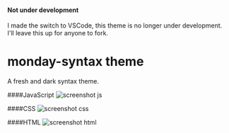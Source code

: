 #### Not under development
I made the switch to VSCode, this theme is no longer under development. I'll leave this up for anyone to fork.

# monday-syntax theme

A fresh and dark syntax theme.

####JavaScript
![screenshot js](http://i.imgur.com/F6p82w5.png)

####CSS
![screenshot css](http://i.imgur.com/qaAIIez.png)

####HTML
![screenshot html](http://i.imgur.com/PUzTUOL.png)
